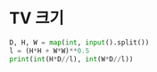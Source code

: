 # TV 크기

```python
D, H, W = map(int, input().split())
l = (H*H + W*W)**0.5
print(int(H*D//l), int(W*D//l))
```

